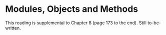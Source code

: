 # Modules, Objects and Methods

This reading is supplemental to Chapter 8 (page 173 to the end). Still to-be-written.

